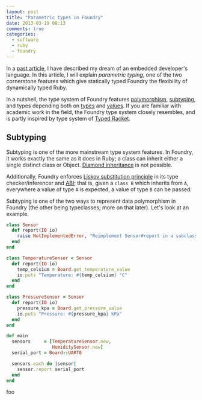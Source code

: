 ```yaml
---
layout: post
title: "Parametric types in Foundry"
date: 2013-03-19 08:13
comments: true
categories:
  - software
  - ruby
  - foundry
---
```


In a [past article][l4ed], I have described my dream of an embedded developer's language. In this article, I will explain _parametric typing_, one of the two cornerstone features which give statically typed Foundry the flexibility of dynamically typed Ruby.

  [l4ed]: /blog/2012/12/06/a-language-for-embedded-developers/

<!--more-->

In a nutshell, the type system of Foundry features [polymorphism][], [subtyping][], and types depending both on [types][dep-types] and [values][dep-values]. If you are familiar with academic work in the field, the Foundry type system closely resembles, and is partly inspired by type system of [Typed Racket][].

  [polymorphism]: http://en.wikipedia.org/wiki/Polymorphism_(computer_science)
  [subtyping]:    http://en.wikipedia.org/wiki/Subtyping
  [dep-types]:    http://en.wikipedia.org/wiki/Type_operator
  [dep-values]:   http://en.wikipedia.org/wiki/Dependent_type_theory
  [typed racket]: http://docs.racket-lang.org/ts-guide/

Subtyping
---------

Subtyping is one of the more mainstream type system features. In Foundry, it works exactly the same as it does in Ruby; a class can inherit either a single distinct class or Object. [Diamond inheritance][] is not possible.

  [diamond inheritance]: http://en.wikipedia.org/wiki/Multiple_inheritance#The_diamond_problem

Additionally, Foundry enforces [Liskov substitution principle][lsp] in its type checker/inferencer and [ABI][]; that is, given a `class B` which inherits from `A`, everywhere a value of type `A` is expected, a value of type `B` can be passed.

  [lsp]: http://en.wikipedia.org/wiki/Liskov_substitution_principle
  [abi]: http://en.wikipedia.org/wiki/Application_binary_interface

Subtyping is one of the two ways to represent data polymorphism in Foundry (the other being typeclasses; more on that later). Let's look at an example.

``` ruby
class Sensor
  def report(IO io)
    raise NotImplementedError, "Reimplement Sensor#report in a subclass"
  end
end

class TemperatureSensor < Sensor
  def report(IO io)
    temp_celsium = Board.get_temperature_value
    io.puts "Temperature: #{temp_celsium} °C"
  end
end

class PressureSensor < Sensor
  def report(IO io)
    pressure_kpa = Board.get_pressure_value
    io.puts "Pressure: #{pressure_kpa} kPa"
  end
end

def main
  sensors     = [TemperatureSensor.new,
                 HumiditySensor.new]
  serial_port = Board::UART0

  sensors.each do |sensor|
    sensor.report serial_port
  end
end
```

foo
